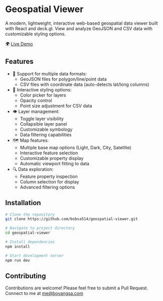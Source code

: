 # Geospatial Viewer

A modern, lightweight, interactive web-based geospatial data viewer built with React and deck.gl. View and analyze GeoJSON and CSV data with customizable styling options.

🌍 [Live Demo](https://bobsa514.github.io/geospatial-viewer/)

## Features

- 📍 Support for multiple data formats:
  - GeoJSON files for polygon/line/point data
  - CSV files with coordinate data (auto-detects lat/long columns)
- 🎨 Interactive styling options:
  - Color picker for layers
  - Opacity control
  - Point size adjustment for CSV data
- 👁️ Layer management:
  - Toggle layer visibility
  - Collapsible layer panel
  - Customizable symbology
  - Data filtering capabilities
- 🗺️ Map features:
  - Multiple base map options (Light, Dark, City, Satellite)
  - Interactive feature selection
  - Customizable property display
  - Automatic viewport fitting to data
- 🔍 Data exploration:
  - Feature property inspection
  - Column selection for display
  - Advanced filtering options

## Installation

```bash
# Clone the repository
git clone https://github.com/bobsa514/geospatial-viewer.git

# Navigate to project directory
cd geospatial-viewer

# Install dependencies
npm install

# Start development server
npm run dev
```

## Contributing

Contributions are welcome! Please feel free to submit a Pull Request.
Connect to me at <me@boyangsa.com>
